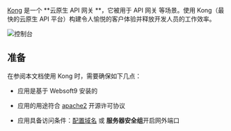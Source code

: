 [Kong](https://konghq.com/) 是一个 **云原生 API 网关 **，它被用于 API 网关  等场景。使用 Kong（最快的云原生 API 平台）构建令人愉悦的客户体验并释放开发人员的工作效率。


![控制台](https://libs.websoft9.com/Websoft9/DocsPicture/zh/kong/kong-gui-websoft9.webp)


## 准备

在参阅本文档使用 Kong 时，需要确保如下几点：

- 应用是基于 Websoft9 安装的

- 应用的用途符合 [apache2](https://opensource.org/licenses/Apache-2.0) 开源许可协议

- 应用具备访问条件：[配置域名](./guide/appsetdomain) 或 **服务器安全组**开启网外端口